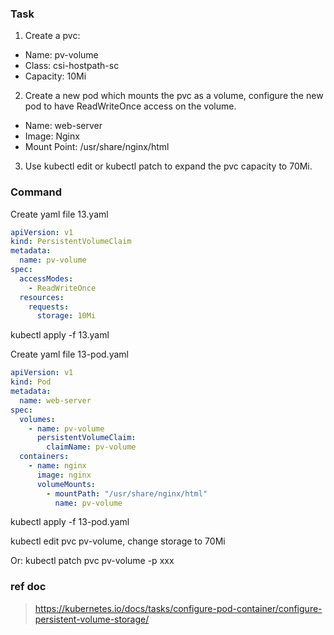 ### Task
1. Create a pvc:
- Name: pv-volume
- Class: csi-hostpath-sc
- Capacity: 10Mi

2. Create a new pod which mounts the pvc as a volume, configure the new pod to have ReadWriteOnce access on the volume.
- Name: web-server
- Image: Nginx
- Mount Point: /usr/share/nginx/html

3. Use kubectl edit or kubectl patch to expand the pvc capacity to 70Mi.

### Command
Create yaml file 13.yaml
```yaml
apiVersion: v1
kind: PersistentVolumeClaim
metadata:
  name: pv-volume
spec:
  accessModes:
    - ReadWriteOnce
  resources:
    requests:
      storage: 10Mi
```

kubectl apply -f 13.yaml

Create yaml file 13-pod.yaml
```yaml
apiVersion: v1
kind: Pod
metadata:
  name: web-server
spec:
  volumes:
    - name: pv-volume
      persistentVolumeClaim:
        claimName: pv-volume
  containers:
    - name: nginx
      image: nginx
      volumeMounts:
        - mountPath: "/usr/share/nginx/html"
          name: pv-volume
```

kubectl apply -f 13-pod.yaml

kubectl edit pvc pv-volume, change storage to 70Mi

Or:
kubectl patch pvc pv-volume -p xxx


### ref doc
> https://kubernetes.io/docs/tasks/configure-pod-container/configure-persistent-volume-storage/